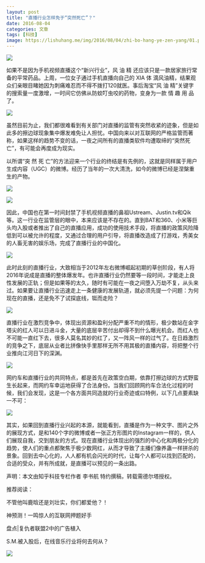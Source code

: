 ```yaml
---
layout: post
title: "直播行业怎样免于“突然死亡”？"
date: 2016-08-04
categories: 文章
tags: [科技]
image: https://lishuhang.me/img/2016/08/04/zhi-bo-hang-ye-zen-yang/01.png
---
```


![](http://mmbiz.qpic.cn/mmbiz/2BMOlvLcPAXyVXPt9hZqlsNPENxSXNVXI6XzKfguptmBwc8qk16SVGLfq2MREVXocb4pibBdxks9sXbsJ3jv9MA/0?wx_fmt=gif)

如果不是因为手机视频直播这个“新兴行业”，风 油 精 还应该只是一款居家旅行常备的平常药品。上周，一位女子通过手机直播向自己的 XIA 体 滴风油精，结果观众们亲眼目睹她因为刺痛难忍而不得不拨打120就医。事后淘宝“风 油 精”关键字的搜索量一度激增，一时间它仿佛从防蚊叮虫咬的药物，变身为一款 情 趣 用 品了。

![](https://lishuhang.me/img/2016/08/04/zhi-bo-hang-ye-zen-yang/01.png)

虽然目前为止，我们都很难看到有关部门对直播的监管有突然收紧的迹象，但是如此多的擦边球现象集中爆发难免让人担忧。中国向来以对互联网的严格监管而著称，如果这样的趋势不变的话，一夜之间所有的直播类软件均遭取缔的“突然死亡”，有可能会再度成为现实。

以所谓“突 然 死 亡”的方法迎来一个行业的终结是有先例的，这就是同样属于用户生成内容（UGC）的微博。经历了当年的一次大清洗，如今的微博已经是涅槃重生的产物。

![](https://lishuhang.me/img/2016/08/04/zhi-bo-hang-ye-zen-yang/02.png)

![](https://lishuhang.me/img/2016/08/04/zhi-bo-hang-ye-zen-yang/03.png)

因此，中国也在第一时间封禁了手机视频直播的鼻祖Ustream、Justin.tv和Qik等。这一行业在监管层的眼中，本来应该是不存在的。直到BAT和360、小米等巨头均入股或者推出了自己的直播应用，成功的使用技术手段，将直播的政策风险降低到可以被允许的程度，又通过合理的用户引导，将直播改造成了打游戏，秀美女的人畜无害的娱乐场，完成了直播行业的中国化。

![](https://lishuhang.me/img/2016/08/04/zhi-bo-hang-ye-zen-yang/04.png)

此时此刻的直播行业，大致相当于2012年左右微博崛起初期的草创阶段，有人将2016年说成是直播的整体爆发年。也许直播行业仍然要等一段时间，才能走上良性发展的正轨；但是如果等的太久，随时有可能在一夜之间堕入万劫不复，从头来过。如果要让直播行业迅速走上一条健康的发展轨道，就必须先提一个问题：为何现在的直播，还是免不了试探底线，铤而走险？

![](https://lishuhang.me/img/2016/08/04/zhi-bo-hang-ye-zen-yang/05.png)

直播行业在激烈竞争中，体现出资源和盈利分配严重不均的情形，极少数站在金字塔尖的红人可以日进斗金，大量的底层辛苦付出却得不到什么曝光机会。而红人也不可能一直红下去，很多人莫名其妙的红了，又一阵风一样的过气了。在日趋激烈的竞争之下，底层从业者比拼像快手里那样无所不用其极的直播内容，将把整个行业推向江河日下的深渊。

![](https://lishuhang.me/img/2016/08/04/zhi-bo-hang-ye-zen-yang/06.png)

网约车和直播行业的共同特点，都是首先在政策空白期，依靠打擦边球的方式野蛮生长起来，而网约车幸运地获得了合法身份。当我们回顾网约车合法化过程的时候，我们会发现，这是一个各方面共同造就的行业奇迹或曰特例，以下几点要素缺一不可：

![](https://lishuhang.me/img/2016/08/04/zhi-bo-hang-ye-zen-yang/07.png)

其实，如果回到直播行业兴起的本源，就能看到，直播是作为一种文字、图片之外的展现方式，是和140个字的微博或者一张正方形图片的Instagram一样的，供人们展现自我，交到朋友的方式。现在直播行业体现出的强烈的中心化和两极分化的趋势，使人们的重点都聚焦于极少数网红，从而才导致了主播们像养蛊一样拼杀的景象。回到去中心化的，人人都有机会闪光的时代，让每个人都可以找到匹配的，合适的受众，并有所成就，是直播可以预见的一条出路。

声明：本文由知乎科技专栏作者 李书航 特约撰稿，转载需德尔塔授权。

推荐阅读：

不管他叫鹿晗还是刘壮实，你们都爱他？！

神预测！一鸣惊人的互联网押题好手

盘点|复仇者联盟2中的广告植入

S.M.被入股后，在线音乐行业将何去何从？

![](https://lishuhang.me/img/2016/08/04/zhi-bo-hang-ye-zen-yang/08.jpg)
